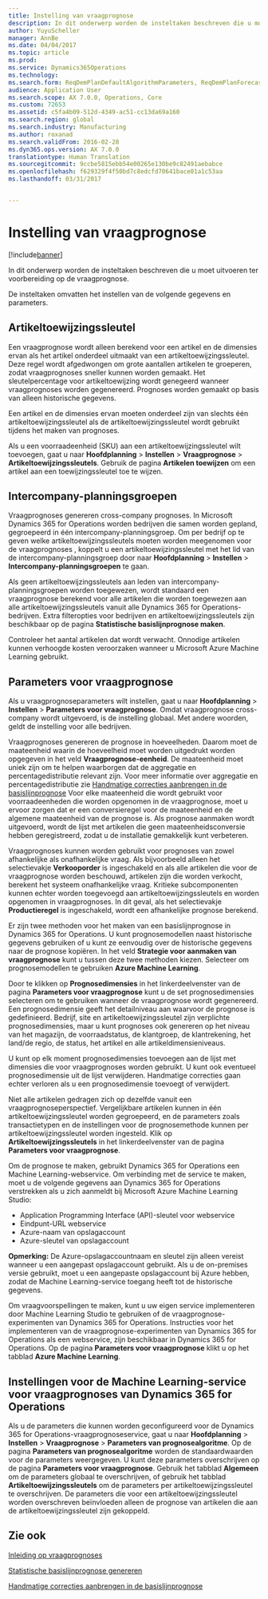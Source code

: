 ```yaml
---
title: Instelling van vraagprognose
description: In dit onderwerp worden de insteltaken beschreven die u moet uitvoeren ter voorbereiding op de vraagprognose.
author: YuyuScheller
manager: AnnBe
ms.date: 04/04/2017
ms.topic: article
ms.prod: 
ms.service: Dynamics365Operations
ms.technology: 
ms.search.form: ReqDemPlanDefaultAlgorithmParameters, ReqDemPlanForecastParameters
audience: Application User
ms.search.scope: AX 7.0.0, Operations, Core
ms.custom: 72653
ms.assetid: c5fa4b09-512d-4349-ac51-cc13da69a160
ms.search.region: global
ms.search.industry: Manufacturing
ms.author: roxanad
ms.search.validFrom: 2016-02-28
ms.dyn365.ops.version: AX 7.0.0
translationtype: Human Translation
ms.sourcegitcommit: 9ccbe5815ebb54e00265e130be9c82491aebabce
ms.openlocfilehash: f629329f4f50bd7c8edcfd70641bace01a1c53aa
ms.lasthandoff: 03/31/2017


---
```


# <a name="demand-forecasting-setup"></a>Instelling van vraagprognose

[!include[banner](../includes/banner.md)]


In dit onderwerp worden de insteltaken beschreven die u moet uitvoeren ter voorbereiding op de vraagprognose.  

De insteltaken omvatten het instellen van de volgende gegevens en parameters.

## <a name="item-allocation-key"></a>Artikeltoewijzingssleutel
Een vraagprognose wordt alleen berekend voor een artikel en de dimensies ervan als het artikel onderdeel uitmaakt van een artikeltoewijzingssleutel. Deze regel wordt afgedwongen om grote aantallen artikelen te groeperen, zodat vraagprognoses sneller kunnen worden gemaakt. Het sleutelpercentage voor artikeltoewijzing wordt genegeerd wanneer vraagprognoses worden gegenereerd. Prognoses worden gemaakt op basis van alleen historische gegevens. 

Een artikel en de dimensies ervan moeten onderdeel zijn van slechts één artikeltoewijzingssleutel als de artikeltoewijzingssleutel wordt gebruikt tijdens het maken van prognoses. 

Als u een voorraadeenheid (SKU) aan een artikeltoewijzingssleutel wilt toevoegen, gaat u naar **Hoofdplanning** &gt; **Instellen** &gt; **Vraagprognose** &gt; **Artikeltoewijzingssleutels**. Gebruik de pagina **Artikelen toewijzen** om een artikel aan een toewijzingssleutel toe te wijzen.

## <a name="intercompany-planning-groups"></a>Intercompany-planningsgroepen
Vraagprognoses genereren cross-company prognoses. In Microsoft Dynamics 365 for Operations worden bedrijven die samen worden gepland, gegroepeerd in één intercompany-planningsgroep. Om per bedrijf op te geven welke artikeltoewijzingssleutels moeten worden meegenomen voor de vraagprognoses , koppelt u een artikeltoewijzingssleutel met het lid van de intercompany-planningsgroep door naar **Hoofdplanning** &gt; **Instellen** &gt; **Intercompany-planningsgroepen** te gaan. 

Als geen artikeltoewijzingssleutels aan leden van intercompany-planningsgroepen worden toegewezen, wordt standaard een vraagprognose berekend voor alle artikelen die worden toegewezen aan alle artikeltoewijzingssleutels vanuit alle Dynamics 365 for Operations-bedrijven. Extra filteropties voor bedrijven en artikeltoewijzingssleutels zijn beschikbaar op de pagina **Statistische basislijnprognose maken**. 

Controleer het aantal artikelen dat wordt verwacht. Onnodige artikelen kunnen verhoogde kosten veroorzaken wanneer u Microsoft Azure Machine Learning gebruikt.

## <a name="demand-forecasting-parameters"></a>Parameters voor vraagprognose
Als u vraagprognoseparameters wilt instellen, gaat u naar **Hoofdplanning** &gt; **Instellen** &gt; **Parameters voor vraagprognose**. Omdat vraagprognose cross-company wordt uitgevoerd, is de instelling globaal. Met andere woorden, geldt de instelling voor alle bedrijven. 

Vraagprognoses genereren de prognose in hoeveelheden. Daarom moet de maateenheid waarin de hoeveelheid moet worden uitgedrukt worden opgegeven in het veld **Vraagprognose-eenheid**. De maateenheid moet uniek zijn om te helpen waarborgen dat de aggregatie en percentagedistributie relevant zijn. Voor meer informatie over aggregatie en percentagedistributie zie [Handmatige correcties aanbrengen in de basislijnprognose](manual-adjustments-baseline-forecast.md) Voor elke maateenheid die wordt gebruikt voor voorraadeenheden die worden opgenomen in de vraagprognose, moet u ervoor zorgen dat er een conversieregel voor de maateenheid en de algemene maateenheid van de prognose is. Als prognose aanmaken wordt uitgevoerd, wordt de lijst met artikelen die geen maateenheidsconversie hebben geregistreerd, zodat u de installatie gemakkelijk kunt verbeteren. 

Vraagprognoses kunnen worden gebruikt voor prognoses van zowel afhankelijke als onafhankelijke vraag. Als bijvoorbeeld alleen het selectievakje **Verkooporder** is ingeschakeld en als alle artikelen die voor de vraagprognose worden beschouwd, artikelen zijn die worden verkocht, berekent het systeem onafhankelijke vraag. Kritieke subcomponenten kunnen echter worden toegevoegd aan artikeltoewijzingssleutels en worden opgenomen in vraagprognoses. In dit geval, als het selectievakje **Productieregel** is ingeschakeld, wordt een afhankelijke prognose berekend. 

Er zijn twee methoden voor het maken van een basislijnprognose in Dynamics 365 for Operations. U kunt prognosemodellen naast historische gegevens gebruiken of u kunt ze eenvoudig over de historische gegevens naar de prognose kopiëren. In het veld **Strategie voor aanmaken van vraagprognose** kunt u tussen deze twee methoden kiezen. Selecteer om prognosemodellen te gebruiken **Azure Machine Learning**. 

Door te klikken op **Prognosedimensies** in het linkerdeelvenster van de pagina **Parameters voor vraagprognose** kunt u de set prognosedimensies selecteren om te gebruiken wanneer de vraagprognose wordt gegenereerd. Een prognosedimensie geeft het detailniveau aan waarvoor de prognose is gedefinieerd. Bedrijf, site en artikeltoewijzingssleutel zijn verplichte prognosedimensies, maar u kunt prognoses ook genereren op het niveau van het magazijn, de voorraadstatus, de klantgroep, de klantrekening, het land/de regio, de status, het artikel en alle artikeldimensieniveaus. 

U kunt op elk moment prognosedimensies toevoegen aan de lijst met dimensies die voor vraagprognoses worden gebruikt. U kunt ook eventueel prognosedimensie uit de lijst verwijderen. Handmatige correcties gaan echter verloren als u een prognosedimensie toevoegt of verwijdert. 

Niet alle artikelen gedragen zich op dezelfde vanuit een vraagprognoseperspectief. Vergelijkbare artikelen kunnen in één artikeltoewijzingssleutel worden gegroepeerd, en de parameters zoals transactietypen en de instellingen voor de prognosemethode kunnen per artikeltoewijzingssleutel worden ingesteld. Klik op **Artikeltoewijzingssleutels** in het linkerdeelvenster van de pagina **Parameters voor vraagprognose**. 

Om de prognose te maken, gebruikt Dynamics 365 for Operations een Machine Learning-webservice. Om verbinding met de service te maken, moet u de volgende gegevens aan Dynamics 365 for Operations verstrekken als u zich aanmeldt bij Microsoft Azure Machine Learning Studio:

-   Application Programming Interface (API)-sleutel voor webservice
-   Eindpunt-URL webservice
-   Azure-naam van opslagaccount
-   Azure-sleutel van opslagaccount

**Opmerking:** De Azure-opslagaccountnaam en sleutel zijn alleen vereist wanneer u een aangepast opslagaccount gebruikt. Als u de on-premises versie gebruikt, moet u een aangepaste opslagaccount bij Azure hebben, zodat de Machine Learning-service toegang heeft tot de historische gegevens. 

Om vraagvoorspellingen te maken, kunt u uw eigen service implementeren door Machine Learning Studio te gebruiken of de vraagprognose-experimenten van Dynamics 365 for Operations. Instructies voor het implementeren van de vraagprognose-experimenten van Dynamics 365 for Operations als een webservice, zijn beschikbaar in Dynamics 365 for Operations. Op de pagina **Parameters voor vraagprognose** klikt u op het tabblad **Azure Machine Learning**.

## <a name="settings-for-the-dynamics-365-for-operations-demand-forecasting-machine-learning-service"></a>Instellingen voor de Machine Learning-service voor vraagprognoses van Dynamics 365 for Operations
Als u de parameters die kunnen worden geconfigureerd voor de Dynamics 365 for Operations-vraagprognoseservice, gaat u naar **Hoofdplanning** &gt; **Instellen** &gt; **Vraagprognose** &gt; **Parameters van prognosealgoritme**. Op de pagina **Parameters van prognosealgoritme** worden de standaardwaarden voor de parameters weergegeven. U kunt deze parameters overschrijven op de pagina **Parameters voor vraagprognose**. Gebruik het tabblad **Algemeen** om de parameters globaal te overschrijven, of gebruik het tabblad **Artikeltoewijzingssleutels** om de parameters per artikeltoewijzingssleutel te overschrijven. De parameters die voor een artikeltoewijzingssleutel worden overschreven beïnvloeden alleen de prognose van artikelen die aan de artikeltoewijzingssleutel zijn gekoppeld.

<a name="see-also"></a>Zie ook
--------

[Inleiding op vraagprognoses](introduction-demand-forecasting.md)

[Statistische basislijnprognose genereren](generate-statistical-baseline-forecast.md)

[Handmatige correcties aanbrengen in de basislijnprognose](manual-adjustments-baseline-forecast.md)




